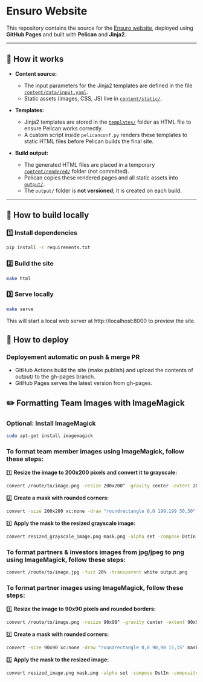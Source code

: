 # Ensuro Website

This repository contains the source for the [Ensuro website](https://ensuro.co), deployed using **GitHub Pages** and built with **Pelican** and **Jinja2**.

---

## 📌 How it works

- **Content source:**  
  - The input parameters for the Jinja2 templates are defined in the file [`content/data/input.yaml`](content/data/input.yaml).
  - Static assets (images, CSS, JS) live in [`content/static/`](content/static/).

- **Templates:**  
  - Jinja2 templates are stored in the [`templates/`](templates/) folder as HTML file to ensure Pelican works correctly.
  - A custom script inside `pelicanconf.py` renders these templates to static HTML files before Pelican builds the final site.

- **Build output:**  
  - The generated HTML files are placed in a temporary [`content/rendered/`](content/rendered/) folder (not committed).
  - Pelican copies these rendered pages and all static assets into [`output/`](output/).
  - The `output/` folder is **not versioned**; it is created on each build.

---

## 🚀 How to build locally

### 1️⃣ Install dependencies

```bash
pip install -r requirements.txt
```
### 2️⃣ Build the site
```bash
make html
```
### 3️⃣ Serve locally
```bash
make serve
```

This will start a local web server at http://localhost:8000 to preview the site.

## 🔄 How to deploy
### Deployement automatic on push & merge PR
- GitHub Actions build the site (make publish) and upload the contents of output/ to the gh-pages branch.
- GitHub Pages serves the latest version from gh-pages.

## ✏️ Formatting Team Images with ImageMagick

### Optional: Install ImageMagick

```bash
sudo apt-get install imagemagick
```

### To format team member images using ImageMagick, follow these steps:

1️⃣ **Resize the image to 200x200 pixels and convert it to grayscale:**

```bash
convert /route/to/image.png -resize 200x200^ -gravity center -extent 200x200 -colorspace Gray resized_grayscale_image.png
```
2️⃣ **Create a mask with rounded corners:**

```bash
convert -size 200x200 xc:none -draw "roundrectangle 0,0 199,199 50,50" mask.png
```
3️⃣ **Apply the mask to the resized grayscale image:**

```bash
convert resized_grayscale_image.png mask.png -alpha set -compose DstIn -composite team_member.png
```

### To format partners & investors images from jpg/jpeg to png using ImageMagick, follow these steps:

```bash
convert /route/to/image.jpg -fuzz 20% -transparent white output.png
```

### To format partner images using ImageMagick, follow these steps:

1️⃣ **Resize the image to 90x90 pixels and rounded borders:**

```bash
convert /route/to/image.png -resize 90x90^ -gravity center -extent 90x90 resized_image.png
```
2️⃣ **Create a mask with rounded corners:**

```bash
convert -size 90x90 xc:none -draw "roundrectangle 0,0 90,90 15,15" mask.png
```
3️⃣ **Apply the mask to the resized image:**

```bash
convert resized_image.png mask.png -alpha set -compose DstIn -composite image_rounded.png
```